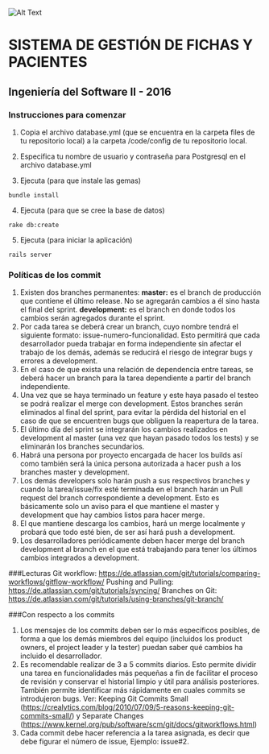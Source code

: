 ![Alt Text](https://github.com/rofaccess/CENADE/master/files/cenade.jpg)
# SISTEMA DE GESTIÓN DE FICHAS Y PACIENTES
## Ingeniería del Software II - 2016

### Instrucciones para comenzar

1. Copia el archivo database.yml (que se encuentra en la carpeta files de tu repositorio local) a la carpeta /code/config de tu repositorio local.

2. Especifica tu nombre de usuario y contraseña para Postgresql en el archivo database.yml 

3. Ejecuta (para que instale las gemas) 
```
bundle install
```
4. Ejecuta (para que se cree la base de datos)
```
rake db:create
```
5. Ejecuta (para iniciar la aplicación)
```
rails server 
```
### Políticas de los commit

1. Existen dos branches permanentes:
**master:** es el branch de producción que contiene el último release. No se agregarán cambios a él sino hasta el final del sprint.
**development:** es el branch en donde todos los cambios serán agregados durante el sprint.
2. Por cada tarea se deberá crear un branch, cuyo nombre tendrá el siguiente formato: issue-numero-funcionalidad. Esto permitirá que cada desarrollador pueda trabajar en forma independiente sin afectar el trabajo de los demás, además se reducirá el riesgo de integrar bugs y errores a development.
3. En el caso de que exista una relación de dependencia entre tareas, se deberá hacer un branch para la tarea dependiente a partir del branch independiente.
4. Una vez que se haya terminado un feature y este haya pasado el testeo se podrá realizar el merge con development. Estos branches serán eliminados al final del sprint, para evitar la pérdida del historial en el caso de que se encuentren bugs que obliguen la reapertura de la tarea.
5. El último día del sprint se integrarán los cambios realizados en development al master (una vez que hayan pasado todos los tests) y se eliminarán los branches secundarios. 
6. Habrá una persona por proyecto encargada de hacer los builds así como también será la única persona autorizada a hacer push a los branches master y development. 
7. Los demás developers solo harán push a sus respectivos branches y cuando la tarea/issue/fix esté terminada en el branch harán un Pull request del branch correspondiente a development. Esto es básicamente solo un aviso para el que mantiene el master y development que hay cambios listos para hacer merge. 
8. El que mantiene descarga los cambios, hará un merge localmente y probará que todo esté bien, de ser así hará push a development. 
9. Los desarrolladores periódicamente deben hacer merge del branch development al branch en el que está trabajando para tener los últimos cambios integrados a development.

###Lecturas
Git workflow: https://de.atlassian.com/git/tutorials/comparing-workflows/gitflow-workflow/
Pushing and Pulling: https://de.atlassian.com/git/tutorials/syncing/
Branches on Git: https://de.atlassian.com/git/tutorials/using-branches/git-branch/

###Con respecto a los commits
1. Los mensajes de los commits deben ser lo más específicos posibles, de forma a que los demás miembros del equipo (incluidos los product owners, el project leader y la tester) puedan saber qué cambios ha incluido el desarrollador.
2. Es recomendable realizar de 3 a 5 commits diarios. Esto permite dividir una tarea en funcionalidades más pequeñas a fin de facilitar el proceso de revisión y conservar el historial limpio y útil para análisis posteriores. También permite identificar más rápidamente en cuales commits se introdujeron bugs. Ver: Keeping Git Commits Small (https://crealytics.com/blog/2010/07/09/5-reasons-keeping-git-commits-small/) y Separate Changes (https://www.kernel.org/pub/software/scm/git/docs/gitworkflows.html)
3. Cada commit debe hacer referencia a la tarea asignada, es decir que debe figurar el número de issue, Ejemplo: issue#2.
